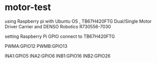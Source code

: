 # motor-test
using Raspberry pi with Ubuntu OS , TB67H420FTG Dual/Single Motor Driver Carrier and DENSO Robotics R730556-7030


setting Raspberry Pi GPIO connect to TB67H420FTG

PWMA:GPIO12
PWMB:GPIO13

INA1:GPIO5
INA2:GPIO6
INB1:GPIO16
INB2:GPIO26
